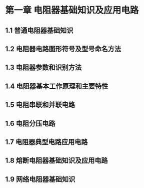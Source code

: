 # 第一章 电阻器基础知识及应用电路

## 1.1 普通电阻器基础知识

## 1.2 电阻器电路图形符号及型号命名方法

## 1.3 电阻器参数和识别方法

## 1.4 电阻器基本工作原理和主要特性

## 1.5 电阻串联和并联电路

## 1.6 电阻分压电路

## 1.7 电阻器典型电路应用电路

## 1.8 熔断电阻器基础知识及应用电路

## 1.9 网络电阻器基础知识
